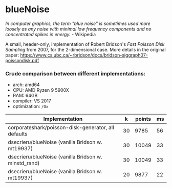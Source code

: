 # blueNoise

*In computer graphics, the term "blue noise" is sometimes used more loosely as any noise with minimal low frequency components and no concentrated spikes in energy.* - Wikipedia
</br>

A small, header-only, implementation of Robert Bridson's *Fast Poisson Disk Sampling* from 2007, for the 2-dimensional case.
More details in the original paper: https://www.cs.ubc.ca/~rbridson/docs/bridson-siggraph07-poissondisk.pdf

### Crude comparison between different implementations:
- arch: amd64
- CPU: AMD Ryzen 9 5900X
- RAM: 64GB
- compiler: VS 2017
- optimization: `/Ox`

Implementation | k | points | ms
--- | --- | --- | ---
corporateshark/poisson-disk-generator, all defaults | 30 | 9785 | 56
dsecrieru/blueNoise (vanilla Bridson w. mt19937) | 30 | 10049 | 33
dsecrieru/blueNoise (vanilla Bridson w. minstd_rand) | 30 | 10049 | 33
dsecrieru/blueNoise (vanilla Bridson w. mt19937) | 20 | 9877 | 22
